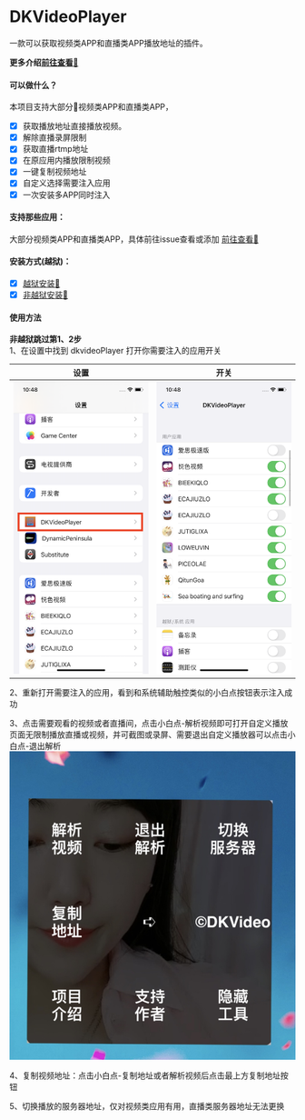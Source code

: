DKVideoPlayer  
===  
一款可以获取视频类APP和直播类APP播放地址的插件。  

 **更多介绍[前往查看📲](https://iosre.com/t/%E4%BB%8A%E5%A4%A9%E5%85%A8%E5%9C%BA%E7%9A%84%E6%B6%88%E8%B4%B9%E7%94%B1%E8%B5%B5%E5%85%AC%E5%AD%90%E4%B9%B0%E5%8D%95%EF%BC%81/22005)**  

#### 可以做什么？ 
本项目支持大部分🔞视频类APP和直播类APP， 
 * [x] 获取播放地址直接播放视频。   
 * [x] 解除直播录屏限制  
 * [x] 获取直播rtmp地址  
 * [x] 在原应用内播放限制视频  
 * [x] 一键复制视频地址    
 * [x] 自定义选择需要注入应用  
 * [x] 一次安装多APP同时注入  

 #### 支持那些应用： 
 大部分视频类APP和直播类APP，具体前往issue查看或添加 [前往查看📲](https://github.com/DKJone/DKVideoPlayer/issues/1)  

#### 安装方式(越狱)：   
 * [x] [越狱安装📲](./dkVideoPlayer#安装方式越狱)  
 * [x] [非越狱安装📲](./dkvideoLoader#安装方式非越狱)  
#### 使用方法    
**非越狱跳过第1、2步**   
1、在设置中找到 dkvideoPlayer 打开你需要注入的应用开关    

| 设置 | 开关 |  
|:-:|:-:|  
|![设置](./01.PNG)|![开关](./02.PNG)|  

2、重新打开需要注入的应用，看到和系统辅助触控类似的小白点按钮表示注入成功   

3、点击需要观看的视频或者直播间，点击小白点-解析视频即可打开自定义播放页面无限制播放直播或视频，并可截图或录屏、需要退出自定义播放器可以点击小白点-退出解析  
![解析](./03.jpg)    

4、复制视频地址：点击小白点-复制地址或者解析视频后点击最上方复制地址按钮    

5、切换播放的服务器地址，仅对视频类应用有用，直播类服务器地址无法更换    







